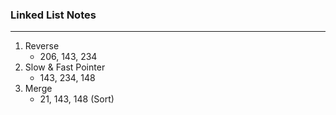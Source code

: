 ### Linked List Notes
------
1. Reverse
    - 206, 143, 234
2. Slow & Fast Pointer
    - 143, 234, 148
3. Merge
    - 21, 143, 148 (Sort)